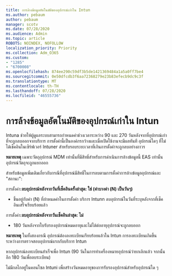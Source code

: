 ```yaml
---
title: การล้างข้อมูลอัตโนมัติของอุปกรณ์เก่าใน Intun
ms.author: pebaum
author: pebaum
manager: scotv
ms.date: 07/28/2020
ms.audience: Admin
ms.topic: article
ROBOTS: NOINDEX, NOFOLLOW
localization_priority: Priority
ms.collection: Adm_O365
ms.custom:
- "1285"
- "6700008"
ms.openlocfilehash: 874ee290c59df3b5de1421369484a1a5a0ff7be4
ms.sourcegitcommit: 0e50dfcdb3f6aa72368279e23b83efecb9dc9c3f
ms.translationtype: MT
ms.contentlocale: th-TH
ms.lasthandoff: 07/28/2020
ms.locfileid: "46555736"
---
```

# <a name="automatic-cleanup-of-stale-devices-in-intune"></a>การล้างข้อมูลอัตโนมัติของอุปกรณ์เก่าใน Intun

Intuna ช่วยให้ผู้ดูแลระบบสามารถกําหนดค่าช่วงเวลาระหว่าง 90 และ 270 วันหลังจากที่อุปกรณ์เก่าที่จะถูกลบออกจากบริการ การตั้งค่านี้เป็นองค์กรกว้างและเมื่อเปิดใช้งานจะมีผลทันที อุปกรณ์ใดๆ ที่ไม่ได้เช็คอินในเซิร์ฟเวอร์ Intuner สําหรับรอบระยะเวลาที่เกินการตั้งค่าจะถูกลบอย่างถาวร

**หมายเหตุ** เฉพาะวัตถุอุปกรณ์ MDM เท่านั้นที่มีสิทธิ์สําหรับการดําเนินการล้างข้อมูลนี้ EAS เท่านั้นอุปกรณ์วัตถุจะถูกแยกออก

สําหรับข้อมูลเพิ่มเติมเกี่ยวกับกรณีที่อุปกรณ์มีสิทธิ์ในการลบตามการตั้งค่าการล้างข้อมูลอุปกรณ์และ "สถานะ":

การตั้งค่า:**ลบอุปกรณ์หลังจากวันที่เช็คอินครั้งล่าสุด: ใช่ (ค่าบางค่า (N) เป็นวันๆ)**

- ขึ้นอยู่กับค่า (N) ที่กําหนดค่าในการตั้งค่า บริการ Intunn ลบอุปกรณ์ในวันที่ระบุหลังจากที่เช็คอินเสร็จเรียบร้อยแล้ว

การตั้งค่า:**ลบอุปกรณ์หลังจากวันเช็คอินล่าสุด: ไม่**

- 180 วันหลังจากใบรับรองอุปกรณ์หมดอายุและไม่ได้ต่ออายุอุปกรณ์จะถูกลบออก

**หมายเหตุ** ในทั้งสองกรณี อุปกรณ์ต้องลงทะเบียนเรียบร้อยแล้วใน Intun การลงทะเบียนเกิดขึ้นระหว่างการตรวจสอบอุปกรณ์แรกกับบริการ Intun

หากอุปกรณ์ลงทะเบียนสําเร็จเพื่อ Intun (90 วันในการทําเครื่องหมายอุปกรณ์ว่ายกเลิกแล้ว จากนั้นอีก 180 วันเพื่อลบระเบียน)

ไม่มีกลไกอยู่ในคอนโซล Intuni เพื่อสร้างวันหมดอายุของการรับรองอุปกรณ์สําหรับอุปกรณ์ใด ๆ